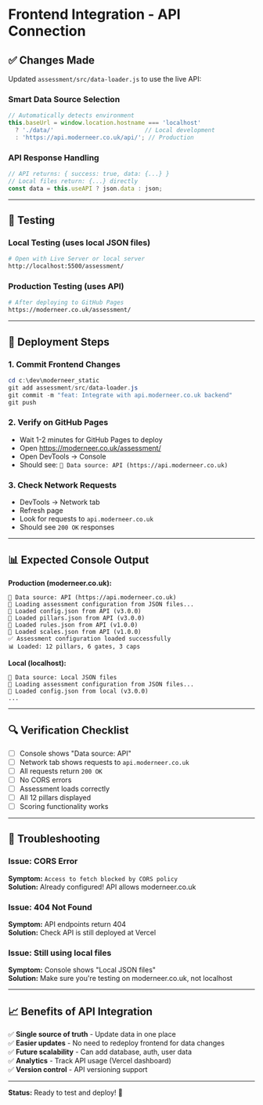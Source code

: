 # Frontend Integration - API Connection

## ✅ Changes Made

Updated `assessment/src/data-loader.js` to use the live API:

### Smart Data Source Selection
```javascript
// Automatically detects environment
this.baseUrl = window.location.hostname === 'localhost' 
  ? './data/'                          // Local development
  : 'https://api.moderneer.co.uk/api/'; // Production
```

### API Response Handling
```javascript
// API returns: { success: true, data: {...} }
// Local files return: {...} directly
const data = this.useAPI ? json.data : json;
```

---

## 🧪 Testing

### Local Testing (uses local JSON files)
```bash
# Open with Live Server or local server
http://localhost:5500/assessment/
```

### Production Testing (uses API)
```bash
# After deploying to GitHub Pages
https://moderneer.co.uk/assessment/
```

---

## 🚀 Deployment Steps

### 1. Commit Frontend Changes
```powershell
cd c:\dev\moderneer_static
git add assessment/src/data-loader.js
git commit -m "feat: Integrate with api.moderneer.co.uk backend"
git push
```

### 2. Verify on GitHub Pages
- Wait 1-2 minutes for GitHub Pages to deploy
- Open https://moderneer.co.uk/assessment/
- Open DevTools → Console
- Should see: `🔧 Data source: API (https://api.moderneer.co.uk)`

### 3. Check Network Requests
- DevTools → Network tab
- Refresh page
- Look for requests to `api.moderneer.co.uk`
- Should see `200 OK` responses

---

## 📊 Expected Console Output

**Production (moderneer.co.uk):**
```
🔧 Data source: API (https://api.moderneer.co.uk)
🔄 Loading assessment configuration from JSON files...
📄 Loaded config.json from API (v3.0.0)
📄 Loaded pillars.json from API (v3.0.0)
📄 Loaded rules.json from API (v1.0.0)
📄 Loaded scales.json from API (v1.0.0)
✅ Assessment configuration loaded successfully
📊 Loaded: 12 pillars, 6 gates, 3 caps
```

**Local (localhost):**
```
🔧 Data source: Local JSON files
🔄 Loading assessment configuration from JSON files...
📄 Loaded config.json from local (v3.0.0)
...
```

---

## 🔍 Verification Checklist

- [ ] Console shows "Data source: API"
- [ ] Network tab shows requests to `api.moderneer.co.uk`
- [ ] All requests return `200 OK`
- [ ] No CORS errors
- [ ] Assessment loads correctly
- [ ] All 12 pillars displayed
- [ ] Scoring functionality works

---

## 🐛 Troubleshooting

### Issue: CORS Error
**Symptom:** `Access to fetch blocked by CORS policy`  
**Solution:** Already configured! API allows moderneer.co.uk

### Issue: 404 Not Found
**Symptom:** API endpoints return 404  
**Solution:** Check API is still deployed at Vercel

### Issue: Still using local files
**Symptom:** Console shows "Local JSON files"  
**Solution:** Make sure you're testing on moderneer.co.uk, not localhost

---

## 📈 Benefits of API Integration

✅ **Single source of truth** - Update data in one place  
✅ **Easier updates** - No need to redeploy frontend for data changes  
✅ **Future scalability** - Can add database, auth, user data  
✅ **Analytics** - Track API usage (Vercel dashboard)  
✅ **Version control** - API versioning support  

---

**Status:** Ready to test and deploy! 🚀
